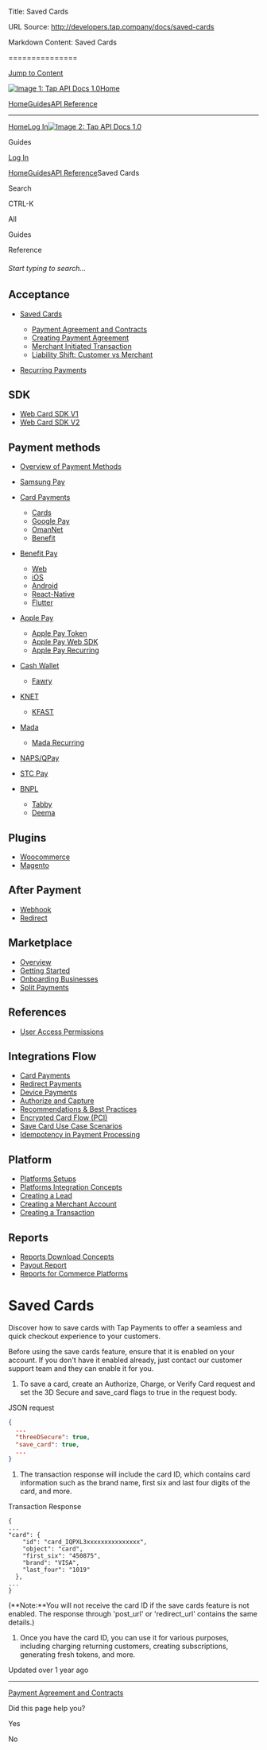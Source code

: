 Title: Saved Cards

URL Source: http://developers.tap.company/docs/saved-cards

Markdown Content:
Saved Cards

===============

[Jump to Content](http://developers.tap.company/docs/saved-cards#content)

[![Image 1: Tap API Docs 1.0](https://files.readme.io/cc73b8e-tap-logo-white.svg)](http://developers.tap.company/)[Home](http://developers.tap.company/)

[Home](http://developers.tap.company/)[Guides](http://developers.tap.company/docs)[API Reference](http://developers.tap.company/reference)

* * *

[Home](http://developers.tap.company/)[Log In](http://developers.tap.company/login?redirect_uri=/docs/saved-cards)[![Image 2: Tap API Docs 1.0](https://files.readme.io/cc73b8e-tap-logo-white.svg)](http://developers.tap.company/)

Guides

[Log In](http://developers.tap.company/login?redirect_uri=/docs/saved-cards)

[Home](http://developers.tap.company/)[Guides](http://developers.tap.company/docs)[API Reference](http://developers.tap.company/reference)Saved Cards

Search

CTRL-K

All

Guides

Reference

###### Start typing to search…

Acceptance
----------

*   [Saved Cards](http://developers.tap.company/docs/saved-cards)
    *   [Payment Agreement and Contracts](http://developers.tap.company/docs/payment-agreement)
    *   [Creating Payment Agreement](http://developers.tap.company/docs/creating-payment-agreement)
    *   [Merchant Initiated Transaction](http://developers.tap.company/docs/merchant-initiated-transaction)
    *   [Liability Shift: Customer vs Merchant](http://developers.tap.company/docs/liability-shift-customer-vs-merchant)

*   [Recurring Payments](http://developers.tap.company/docs/recurring-payments)

SDK
---

*   [Web Card SDK V1](http://developers.tap.company/docs/card-sdk-web-v1)
*   [Web Card SDK V2](http://developers.tap.company/docs/card-sdk-web-v2)

Payment methods
---------------

*   [Overview of Payment Methods](http://developers.tap.company/docs/payment-methods)
*   [Samsung Pay](http://developers.tap.company/docs/samsung-pay-token)
*   [Card Payments](http://developers.tap.company/docs/card-payments)
    *   [Cards](http://developers.tap.company/docs/cards)
    *   [Google Pay](http://developers.tap.company/docs/google-pay)
    *   [OmanNet](http://developers.tap.company/docs/omannet)
    *   [Benefit](http://developers.tap.company/docs/benefit)

*   [Benefit Pay](http://developers.tap.company/docs/benefitpay-sdk)
    *   [Web](http://developers.tap.company/docs/benefitpay-web-sdk)
    *   [iOS](http://developers.tap.company/docs/benefitpay-sdk-ios)
    *   [Android](http://developers.tap.company/docs/benefitpay-sdk-android)
    *   [React-Native](http://developers.tap.company/docs/benefitpay-sdk-reactnative)
    *   [Flutter](http://developers.tap.company/docs/benefitpay-sdk-flutter)

*   [Apple Pay](http://developers.tap.company/docs/apple-pay)
    *   [Apple Pay Token](http://developers.tap.company/docs/apple-pay-token)
    *   [Apple Pay Web SDK](http://developers.tap.company/docs/apple-pay-web-sdk)
    *   [Apple Pay Recurring](http://developers.tap.company/docs/apple-pay-recurring)

*   [Cash Wallet](http://developers.tap.company/docs/fawry)
    *   [Fawry](http://developers.tap.company/docs/fawry)

*   [KNET](http://developers.tap.company/docs/knet)
    *   [KFAST](http://developers.tap.company/docs/kfast)

*   [Mada](http://developers.tap.company/docs/mada)
    *   [Mada Recurring](http://developers.tap.company/docs/mada-recurring)

*   [NAPS/QPay](http://developers.tap.company/docs/qpay)
*   [STC Pay](http://developers.tap.company/docs/stcpay)
*   [BNPL](http://developers.tap.company/docs/tabby)
    *   [Tabby](http://developers.tap.company/docs/tabby)
    *   [Deema](http://developers.tap.company/docs/deema)

Plugins
-------

*   [Woocommerce](http://developers.tap.company/docs/woocommerce)
*   [Magento](http://developers.tap.company/docs/magento)

After Payment
-------------

*   [Webhook](http://developers.tap.company/docs/webhook)
*   [Redirect](http://developers.tap.company/docs/redirect)

Marketplace
-----------

*   [Overview](http://developers.tap.company/docs/marketplace-overview)
*   [Getting Started](http://developers.tap.company/docs/marketplace-getting-started)
*   [Onboarding Businesses](http://developers.tap.company/docs/marketplace-onboarding-businesses)
*   [Split Payments](http://developers.tap.company/docs/marketplace-split-payments)

References
----------

*   [User Access Permissions](http://developers.tap.company/docs/user-access-permissions)

Integrations Flow
-----------------

*   [Card Payments](http://developers.tap.company/docs/card-payments-integration-flow)
*   [Redirect Payments](http://developers.tap.company/docs/redirect-payments-integration-flow)
*   [Device Payments](http://developers.tap.company/docs/device-payments-integration-flow)
*   [Authorize and Capture](http://developers.tap.company/docs/authorize-and-capture)
*   [Recommendations & Best Practices](http://developers.tap.company/docs/recommendations-best-practices)
*   [Encrypted Card Flow (PCI)](http://developers.tap.company/docs/encrypted-card-flow-pci)
*   [Save Card Use Case Scenarios](http://developers.tap.company/docs/save-card-use-case-scenarios)
*   [Idempotency in Payment Processing](http://developers.tap.company/docs/idempotency)

Platform
--------

*   [Platforms Setups](http://developers.tap.company/docs/platforms-setup)
*   [Platforms Integration Concepts](http://developers.tap.company/docs/platforms-integration-concepts)
*   [Creating a Lead](http://developers.tap.company/docs/creating-a-lead)
*   [Creating a Merchant Account](http://developers.tap.company/docs/creating-a-merchant-account)
*   [Creating a Transaction](http://developers.tap.company/docs/creating-a-transaction)

Reports
-------

*   [Reports Download Concepts](http://developers.tap.company/docs/reports-concepts)
*   [Payout Report](http://developers.tap.company/docs/payout-report)
*   [Reports for Commerce Platforms](http://developers.tap.company/docs/commerce-platform-reports)

Saved Cards
===========

Discover how to save cards with Tap Payments to offer a seamless and quick checkout experience to your customers.

Before using the save cards feature, ensure that it is enabled on your account. If you don't have it enabled already, just contact our customer support team and they can enable it for you.

1.   To save a card, create an Authorize, Charge, or Verify Card request and set the 3D Secure and save_card flags to true in the request body.

JSON request

```json
{
  ...
  "threeDSecure": true,
  "save_card": true,
  ...
}
```

1.   The transaction response will include the card ID, which contains card information such as the brand name, first six and last four digits of the card, and more.

Transaction Response

```text
{
...
"card": {
    "id": "card_IQPXL3xxxxxxxxxxxxxxx",
    "object": "card",
    "first_six": "450875",
    "brand": "VISA",
    "last_four": "1019"
  },
...
}
```

(**Note:**You will not receive the card ID if the save cards feature is not enabled. The response through 'post_url' or 'redirect_url' contains the same details.)

1.   Once you have the card ID, you can use it for various purposes, including charging returning customers, creating subscriptions, generating fresh tokens, and more.

Updated over 1 year ago

* * *

[Payment Agreement and Contracts](http://developers.tap.company/docs/payment-agreement)

Did this page help you?

Yes

No
